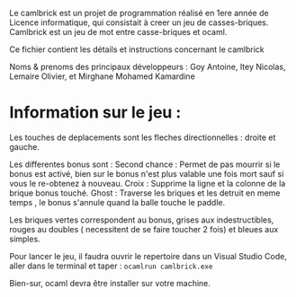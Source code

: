 Le camlbrick est un projet de programmation réalisé en 1ere année de Licence informatique, qui consistait à creer un jeu de casses-briques.
Camlbrick est un jeu de mot entre casse-briques et ocaml.

Ce fichier contient les détails et instructions concernant le camlbrick

Noms & prenoms des principaux développeurs :
	Goy Antoine,
	Itey Nicolas,
	Lemaire Olivier,
	et Mirghane Mohamed Kamardine


Information sur le jeu :
========================

Les touches de deplacements sont les fleches directionnelles : droite et gauche.

Les differentes bonus sont :
    Second chance : Permet de pas mourrir si le bonus est activé, bien sur le bonus n'est plus valable une fois mort sauf si vous le re-obtenez à nouveau.
    Croix : Supprime la ligne et la colonne de la brique bonus touché.
    Ghost : Traverse les briques et les detruit en meme temps , le bonus s'annule quand la balle touche le paddle.

Les briques vertes correspondent au bonus, grises aux indestructibles, rouges au doubles ( necessitent de se faire toucher 2 fois) et bleues aux simples.

Pour lancer le jeu, il faudra ouvrir le repertoire dans un Visual Studio Code, aller dans le terminal et taper : ```ocamlrun camlbrick.exe```

Bien-sur, ocaml devra être installer sur votre machine.
